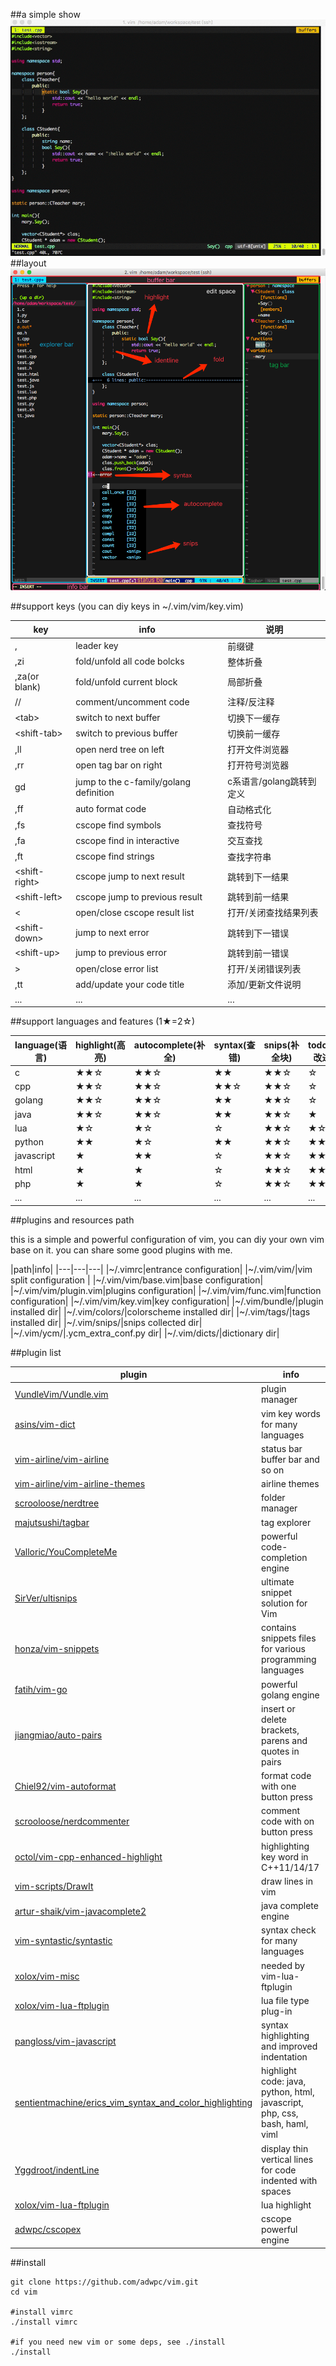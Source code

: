 ##a simple show
![show](./show.gif)
##layout
![vim](./vim.png)

##support keys (you can diy keys in ~/.vim/vim/key.vim)

|key|info|说明|
|---|---|---|
|,|leader key|前缀键|
|,zi|fold/unfold all code bolcks|整体折叠|
|,za(or blank)|fold/unfold current block|局部折叠|
|//|comment/uncomment code|注释/反注释|
|\<tab\>|switch to next buffer|切换下一缓存|
|\<shift-tab\>|switch to previous buffer|切换前一缓存|
|,ll|open nerd tree on left|打开文件浏览器|
|,rr|open tag bar on right|打开符号浏览器|
|gd|jump to the c-family/golang definition|c系语言/golang跳转到定义|
|,ff|auto format code|自动格式化|
|,fs|cscope find symbols|查找符号|
|,fa|cscope find in interactive|交互查找|
|,ft|cscope find strings|查找字符串|
|\<shift-right\>|cscope jump to next result|跳转到下一结果|
|\<shift-left\>|cscope jump to previous result|跳转到前一结果|
|<|open/close cscope result list|打开/关闭查找结果列表|
|\<shift-down\>|jump to next error|跳转到下一错误|
|\<shift-up\>|jump to previous error|跳转到前一错误|
|>|open/close error list|打开/关闭错误列表|
|,tt|add/update your code title|添加/更新文件说明|
|...|...|...|


##support languages and features (1★=2☆)

|language(语言)|highlight(高亮)|autocomplete(补全)|syntax(查错)|snips(补全块)|todo(待改进)|
|---|---|---|---|---|---|
|c|★★☆|★★☆|★★|★★☆|☆|
|cpp|★★☆|★★☆|★★☆|★★☆|☆|
|golang|★★☆|★★☆|★★|★★☆|☆|
|java|★★☆|★★☆|★★|★★☆|★|
|lua|★☆|★☆|☆|★★☆|★☆|
|python|★★|★☆|★★|★★☆|★★|
|javascript|★|★★|☆|★★☆|★★|
|html|★|★|☆|★★☆|★★|
|php|★|★|☆|★★☆|★★|
|...|...|...|...|...|...|

##plugins and resources path

this is a simple and powerful configuration of vim, you can diy your own vim base on it.
you can share some good plugins with me.

|path|info|
|---|---|---|
|~/.vimrc|entrance configuration|
|~/.vim/vim/|vim split configuration |
|~/.vim/vim/base.vim|base configuration|
|~/.vim/vim/plugin.vim|plugins configuration|
|~/.vim/vim/func.vim|function configuration|
|~/.vim/vim/key.vim|key configuration|
|~/.vim/bundle/|plugin installed dir|
|~/.vim/colors/|colorscheme installed dir|
|~/.vim/tags/|tags installed dir|
|~/.vim/snips/|snips collected dir|
|~/.vim/ycm/|.ycm\_extra\_conf.py dir|
|~/.vim/dicts/|dictionary dir|

##plugin list

|plugin|info|
|---|---|
|[VundleVim/Vundle.vim](https://github.com/VundleVim/Vundle.vim)|plugin manager|
|[asins/vim-dict](https://github.com/asins/vim-dict)|vim key words for many languages|
|[vim-airline/vim-airline](https://github.com/vim-airline/vim-airline)|status bar buffer bar and so on|
|[vim-airline/vim-airline-themes](https://github.com/vim-airline/vim-airline-themes)|airline themes|
|[scrooloose/nerdtree](https://github.com/scrooloose/nerdtree)|folder manager|
|[majutsushi/tagbar](https://github.com/majutsushi/tagbar)|tag explorer|
|[Valloric/YouCompleteMe](https://github.com/Valloric/YouCompleteMe)|powerful code-completion engine|
|[SirVer/ultisnips](https://github.com/SirVer/ultisnips)|ultimate snippet solution for Vim|
|[honza/vim-snippets](https://github.com/honza/vim-snippets)|contains snippets files for various programming languages|
|[fatih/vim-go](https://github.com/fatih/vim-go)|powerful golang engine|
|[jiangmiao/auto-pairs](https://github.com/jiangmiao/auto-pairs)|insert or delete brackets, parens and quotes in pairs|
|[Chiel92/vim-autoformat](https://github.com/Chiel92/vim-autoformat)|format code with one button press|
|[scrooloose/nerdcommenter](https://github.com/scrooloose/nerdcommenter)|comment code with on button press|
|[octol/vim-cpp-enhanced-highlight](https://github.com/octol/vim-cpp-enhanced-highlight)|highlighting key word in C++11/14/17|
|[vim-scripts/DrawIt](https://github.com/vim-scripts/DrawIt)|draw lines in vim|
|[artur-shaik/vim-javacomplete2](https://github.com/artur-shaik/vim-javacomplete2)|java complete engine|
|[vim-syntastic/syntastic](https://github.com/vim-syntastic/syntastic)|syntax check for many languages|
|[xolox/vim-misc](https://github.com/xolox/vim-misc)|needed by vim-lua-ftplugin|
|[xolox/vim-lua-ftplugin](https://github.com/xolox/vim-lua-ftplugin)|lua file type plug-in|
|[pangloss/vim-javascript](https://github.com/pangloss/vim-javascript)|syntax highlighting and improved indentation|
|[sentientmachine/erics_vim_syntax_and_color_highlighting](https://github.com/sentientmachine/erics_vim_syntax_and_color_highlighting)|highlight code: java, python, html, javascript, php, css, bash, haml, viml|
|[Yggdroot/indentLine](https://github.com/Yggdroot/indentLine)|display thin vertical lines for code indented with spaces|
|[xolox/vim-lua-ftplugin](https://github.com/tbastos/vim-lua)|lua highlight|
|[adwpc/cscopex](https://github.com/adwpc/cscopex)|cscope powerful engine|

##install

	git clone https://github.com/adwpc/vim.git
	cd vim
	
	#install vimrc
	./install vimrc
	
    #if you need new vim or some deps, see ./install
    ./install

